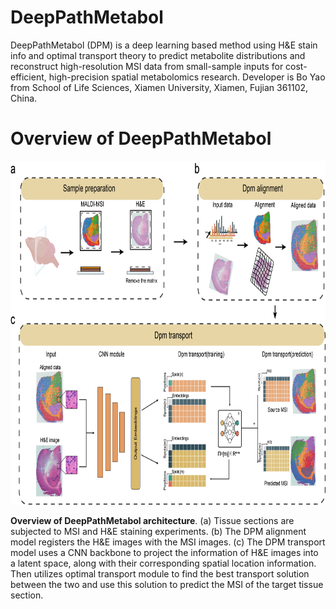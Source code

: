 # DeepPathMetabol
DeepPathMetabol (DPM) is a deep learning based method using H&E stain info and optimal transport theory to predict metabolite distributions and reconstruct high-resolution MSI data from small-sample inputs for cost-efficient, high-precision spatial metabolomics research.
Developer is Bo Yao from School of Life Sciences, Xiamen University, Xiamen, Fujian 361102, China.

# Overview of DeepPathMetabol

<div align=center>
<img src="https://github.com/Simon-BoY/DeepPathMetabol/blob/master/img/DPM.png" width="800" height="550" /><br/>
</div>

__Overview of DeepPathMetabol architecture__. (a) Tissue sections are subjected to MSI and H&E staining experiments. (b) The DPM alignment model registers the H&E images with the MSI images. (c) The DPM transport model uses a CNN backbone to project the information of H&E images into a latent space, along with their corresponding spatial location information. Then utilizes optimal transport module to find the best transport solution between the two and use this solution to predict the MSI of the target tissue section.
